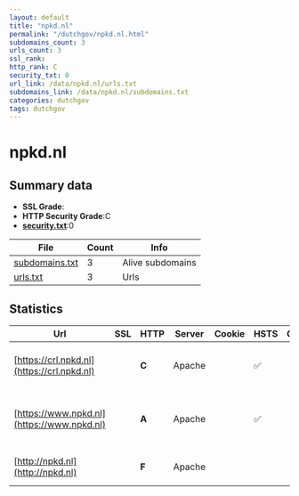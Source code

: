 ```yaml
---
layout: default
title: "npkd.nl"
permalink: "/dutchgov/npkd.nl.html"
subdomains_count: 3
urls_count: 3
ssl_rank: 
http_rank: C
security_txt: 0
url_link: /data/npkd.nl/urls.txt
subdomains_link: /data/npkd.nl/subdomains.txt
categories: dutchgov
tags: dutchgov
---
```



# npkd.nl
## Summary data


 - **SSL Grade**:
 - **HTTP Security Grade**:C
 - **[security.txt](https://www.digitaleoverheid.nl/nieuws/standaard-security-txt-nu-verplicht-voor-overheid/)**:0


| File       | Count | Info |
|------------|-------|------|
|[subdomains.txt](/DutchGovScope/data/npkd.nl/subdomains.txt)|3|Alive subdomains|
|[urls.txt](/DutchGovScope/data/npkd.nl/urls.txt)|3|Urls|


## Statistics


| Url | SSL | HTTP | Server | Cookie | HSTS | CORS | CTO | CSP | XFO | XXP | RP |FP| Tech |Title |
|--------|-------|-------|------|------|------|------|------|------|------|------|------|------|------|------|
|[https://crl.npkd.nl](https://crl.npkd.nl)| | **C**|Apache| |:white_check_mark: | | | | | | :white_check_mark: | |Apache HTTP Server HSTS|403 Forbidden|
|[https://www.npkd.nl](https://www.npkd.nl)| | **A**|Apache| |:white_check_mark: | | |:warning: | :white_check_mark: | | :white_check_mark: | |Apache HTTP Server Bootstrap HSTS|Public NPKD Webs...|
|[http://npkd.nl](http://npkd.nl)| | **F**|Apache| | | | | | | | :white_check_mark: | |Apache HTTP Server|404 Not Found|


